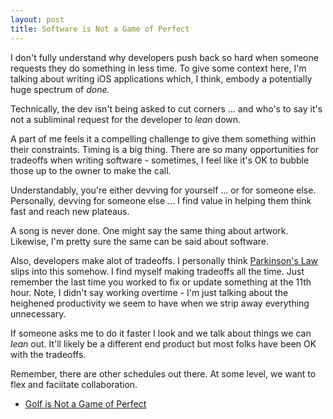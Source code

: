 ```yaml
---
layout: post
title: Software is Not a Game of Perfect
---
```


I don't fully understand why developers push back so hard when someone requests they do something in less time. To give some context here, I'm talking about writing iOS applications which, I think, embody a potentially huge spectrum of _done._

Technically, the dev isn't being asked to cut corners &hellip; and who's to say it's not a subliminal request for the developer to _lean_ down.

A part of me feels it a compelling challenge to give them something within their constraints. Timing is a big thing. There are so many opportunities for tradeoffs when writing software - sometimes, I feel like it's OK to bubble those up to the owner to make the call.

Understandably, you're either devving for yourself &hellip; or for someone else. Personally, devving for someone else ... I find value in helping them think fast and reach new plateaus.

A song is never done. One might say the same thing about artwork. Likewise, I'm pretty sure the same can be said about software.

Also, developers make alot of tradeoffs. 
I personally think [Parkinson's Law](https://en.wikipedia.org/wiki/Parkinson's_law) slips into this somehow. I find myself making tradeoffs all the time. Just remember the last time you worked to fix or update something at the 11th hour. Note, I didn't say working overtime - I'm just talking about the heighened productivity we seem to have when we strip away everything unnecessary.

If someone asks me to do it faster I look and we talk about things we can _lean_ out. It'll likely be a different end product but most folks have been OK with the tradeoffs.

Remember, there are other schedules out there. At some level, we want to flex and faciitate collaboration.

- [Golf is Not a Game of Perfect](http://www.amazon.com/gp/product/B000SEJ2GG/)
